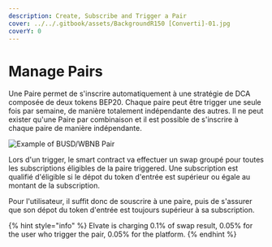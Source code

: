 ```yaml
---
description: Create, Subscribe and Trigger a Pair
cover: ../../.gitbook/assets/BackgroundR150 [Converti]-01.jpg
coverY: 0
---
```


# Manage Pairs

Une Paire permet de s'inscrire automatiquement à une stratégie de DCA composée de deux tokens BEP20. Chaque paire peut être trigger une seule fois par semaine, de manière totalement indépendante des autres. Il ne peut exister qu'une Paire par combinaison et il est possible de s'inscrire à chaque paire de manière indépendante.

![Example of BUSD/WBNB Pair](../../.gitbook/assets/Screenshot\_20220329\_172854.png)

Lors d'un trigger, le smart contract va effectuer un swap groupé pour toutes les subscriptions éligibles de la paire triggered. Une subscription est qualifié d'éligible si le dépot du token d'entrée est supérieur ou égale au montant de la subscription.

Pour l'utilisateur, il suffit donc de souscrire à une paire, puis de s'assurer que son dépot du token d'entrée est toujours supérieur à sa subscription.

{% hint style="info" %}
Elvate is charging 0.1% of swap result, 0.05% for the user who trigger the pair, 0.05% for the platform.
{% endhint %}

